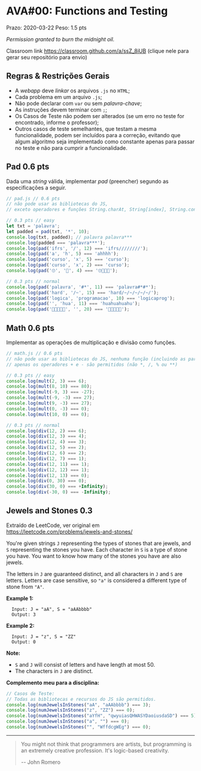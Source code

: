 # AVA#00: Functions and Testing

Prazo: 2020-03-22 Peso: 1.5 pts

_Permission granted to burn the midnight oil._

Classroom link <https://classroom.github.com/a/ssZ_8iUB> (clique nele para gerar seu repositório para envio)

## Regras & Restrições Gerais

- A _webapp_ deve _linkar_ os arquivos `.js` no `HTML`;
- Cada problema em um arquivo `.js`;
- Não pode declarar com `var` ou sem _palavra-chave_;
- As instruções devem terminar com `;`;
- Os Casos de Teste não podem ser alterados (se um erro no teste for encontrado, informe o professor);
- Outros casos de teste semelhantes, que testam a mesma funcionalidade, podem ser incluídos para a correção, evitando que algum algoritmo seja implementado como constante apenas para passar no teste e não para cumprir a funcionalidade.

## Pad 0.6 pts

Dada uma _string_ válida, implementar _pad_ (preencher) segundo as especificações a seguir.

```js
// pad.js // 0.6 pts
// não pode usar as bibliotecas do JS,
// exceto operadores e funções String.charAt, String[index], String.concat e String.length

// 0.3 pts // easy
let txt = 'palavra';
let padded = pad(txt, '*', 10);
console.log(txt, padded); // palavra palavra***
console.log(padded === 'palavra***');
console.log(pad('ifrs', '/', 12) === 'ifrs////////');
console.log(pad('a', 'h', 5) === 'ahhhh');
console.log(pad('curso', 'x', 5) === 'curso');
console.log(pad('curso', 'x', 2) === 'curso');
console.log(pad('🙄', '🤩', 4) === '🙄🤩🤩🤩');

// 0.3 pts // normal
console.log(pad('palavra', '#*', 11) === 'palavra#*#*');
console.log(pad('hard', '/~', 15) === 'hard/~/~/~/~/~/');
console.log(pad('logica', 'programacao', 10) === 'logicaprog');
console.log(pad('', 'hua', 11) === 'huahuahuahu');
console.log(pad('🤬🤬🤬🤬🤬', '', 20) === '🤬🤬🤬🤬🤬');
```

## Math 0.6 pts

Implementar as operações de multiplicação e divisão como funções.

```js
// math.js // 0.6 pts
// não pode usar as bibliotecas do JS, nenhuma função (incluindo as parse* e de Math)
// apenas os operadores + e - são permitidos (não *, /, % ou **)

// 0.3 pts // easy
console.log(mult(2, 3) === 6);
console.log(mult(8, 10) === 80);
console.log(mult(-9, 3) === -27);
console.log(mult(-9, -3) === 27);
console.log(mult(9, -3) === 27);
console.log(mult(0, -3) === 0);
console.log(mult(10, 0) === 0);

// 0.3 pts // normal
console.log(div(12, 2) === 6);
console.log(div(12, 3) === 4);
console.log(div(12, 4) === 3);
console.log(div(12, 5) === 2);
console.log(div(12, 6) === 2);
console.log(div(12, 7) === 1);
console.log(div(12, 11) === 1);
console.log(div(12, 12) === 1);
console.log(div(12, 13) === 0);
console.log(div(0, 30) === 0);
console.log(div(30, 0) === +Infinity);
console.log(div(-30, 0) === -Infinity);
```

## Jewels and Stones 0.3

Extraído de LeetCode, ver original em <https://leetcode.com/problems/jewels-and-stones/>

You're given strings `J` representing the types of stones that are jewels, and `S` representing the stones you have.  Each character in `S` is a type of stone you have.  You want to know how many of the stones you have are also jewels.

The letters in `J` are guaranteed distinct, and all characters in `J` and `S` are letters. Letters are case sensitive, so `"a"` is considered a different type of stone from `"A"`.

**Example 1:**

```plain
  Input: J = "aA", S = "aAAbbbb"
  Output: 3
```

**Example 2:**

```plain
  Input: J = "z", S = "ZZ"
  Output: 0
```

**Note:**

- `S` and `J` will consist of letters and have length at most 50.
- The characters in `J` are distinct.

**Complemento meu para a disciplina:**

```js
// Casos de Teste:
// Todas as bibliotecas e recursos do JS são permitidos.
console.log(numJewelsInStones("aA", "aAAbbbb") === 3);
console.log(numJewelsInStones("z", "ZZ") === 0);
console.log(numJewelsInStones("aYfH", "qwyuiasQHWASYDaoiusdaSD") === 5);
console.log(numJewelsInStones("a", "") === 0);
console.log(numJewelsInStones("", "WffdcgWEg") === 0);
```

* * *

> You might not think that programmers are artists, but programming is an extremely creative profession. It's logic-based creativity.
>
> -- John Romero
